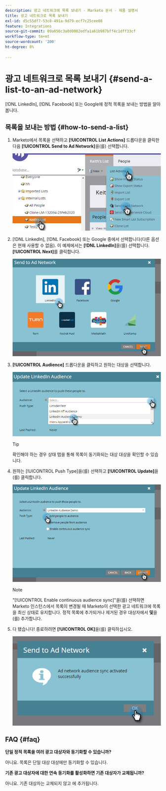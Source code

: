 ```yaml
---
description: 광고 네트워크에 목록 보내기 - Marketo 문서 - 제품 설명서
title: 광고 네트워크로 목록 보내기
exl-id: d5c55df7-53c8-491a-9d79-ecf7c25cee08
feature: Integrations
source-git-commit: 09a656c3a0d0002edfa1a61b987bff4c1dff33cf
workflow-type: tm+mt
source-wordcount: '200'
ht-degree: 8%

---
```


# 광고 네트워크로 목록 보내기 {#send-a-list-to-an-ad-network}

[!DNL LinkedIn], [!DNL Facebook] 또는 Google에 정적 목록을 보내는 방법을 알아봅니다.

## 목록을 보내는 방법 {#how-to-send-a-list}

1. Marketo에서 목록을 선택하고 **[!UICONTROL List Actions]** 드롭다운을 클릭한 다음 **[!UICONTROL Send to Ad Network]**&#x200B;을(를) 선택합니다.

   ![](assets/send-a-list-to-an-ad-network-1.png)

1. [!DNL LinkedIn], [!DNL Facebook] 또는 Google 중에서 선택합니다(다른 옵션은 현재 사용할 수 없음). 이 예제에서는 **[!DNL LinkedIn]**&#x200B;을(를) 선택합니다. **[!UICONTROL Next]**&#x200B;를 클릭합니다.

   ![](assets/send-a-list-to-an-ad-network-2.png)

1. **[!UICONTROL Audience]** 드롭다운을 클릭하고 원하는 대상을 선택합니다.

   ![](assets/send-a-list-to-an-ad-network-3.png)

   >[!TIP]
   >
   >확인해야 하는 경우 상태 탭을 통해 목록이 동기화되는 대상 대상을 확인할 수 있습니다.

1. 원하는 [!UICONTROL Push Type]을(를) 선택하고 **[!UICONTROL Update]**&#x200B;을(를) 클릭합니다.

   ![](assets/send-a-list-to-an-ad-network-4.png)

   >[!NOTE]
   >
   >&quot;[!UICONTROL Enable continuous audience sync]&quot;을(를) 선택하면 Marketo 인스턴스에서 목록이 변경될 때 Marketo이 선택한 광고 네트워크에 목록을 최신 상태로 유지합니다. 정적 목록에 추가되거나 제거된 경우 대상자에서 **및**&#x200B;을(를) 추가합니다.

1. 다 됐습니다! 종료하려면 **[!UICONTROL OK]**&#x200B;을(를) 클릭하십시오.

   ![](assets/send-a-list-to-an-ad-network-5.png)

## FAQ {#faq}

**단일 정적 목록을 여러 광고 대상자와 동기화할 수 있습니까?**

아니요. 목록은 단일 대상 대상에만 동기화할 수 있습니다.

**기존 광고 대상자에 대한 연속 동기화를 활성화하면 기존 대상자가 교체됩니까?**

아니요. 기존 대상자는 교체되지 않고 에 추가됩니다.
